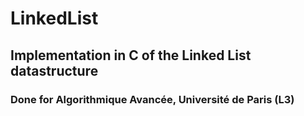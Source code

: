 # LinkedList

## Implementation in C of the Linked List datastructure

### Done for Algorithmique Avancée, Université de Paris (L3)
